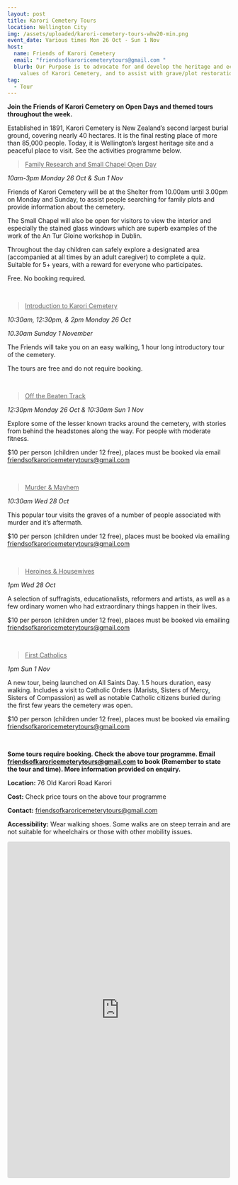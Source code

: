 ```yaml
---
layout: post
title: Karori Cemetery Tours
location: Wellington City
img: /assets/uploaded/karori-cemetery-tours-whw20-min.png
event_date: Various times Mon 26 Oct - Sun 1 Nov
host:
  name: Friends of Karori Cemetery
  email: "friendsofkaroricemeterytours@gmail.com "
  blurb: Our Purpose is to advocate for and develop the heritage and ecological
    values of Karori Cemetery, and to assist with grave/plot restoration
tag:
  - Tour
---
```

**Join the Friends of Karori Cemetery on Open Days and themed tours throughout the week.** 

Established in 1891, Karori Cemetery is New Zealand’s second largest burial ground, covering nearly 40 hectares. It is the final resting place of more than 85,000 people. Today, it is Wellington’s largest heritage site and a peaceful place to visit. See the activities programme below.

<BLOCKQUOTE><u>Family Research and Small Chapel Open Day</u> </BLOCKQUOTE>

*10am-3pm Monday 26 Oct & Sun 1 Nov* <br>

Friends of Karori Cemetery will be at the Shelter from 10.00am until 3.00pm on Monday and Sunday, to assist people searching for family plots and provide information about the cemetery. 

The Small Chapel will also be open for visitors to view the interior and especially the stained glass windows which are superb examples of the work of the An Tur Gloine workshop in Dublin. 

Throughout the day children can safely explore a designated area (accompanied at all times by an adult caregiver) to complete a quiz. Suitable for 5+ years, with a reward for everyone who participates.

Free. No booking required.<br>

<br>

<BLOCKQUOTE> <u>Introduction to Karori Cemetery
</u> </BLOCKQUOTE>

*10:30am, 12:30pm, & 2pm Monday 26 Oct* 

*10.30am Sunday 1 November*

The Friends will take you on an easy walking, 1 hour long introductory tour of the cemetery. 

The tours are free and do not require booking.

<br>
 
<BLOCKQUOTE> <u>Off the Beaten Track</u> </BLOCKQUOTE>

*12:30pm Monday 26 Oct & 10:30am Sun 1 Nov*

Explore some of the lesser known tracks around the cemetery, with stories from behind the headstones along the way. For people with moderate fitness. 

$10 per person (children under 12 free), places must be booked via email friendsofkaroricemeterytours@gmail.com

<br>

<BLOCKQUOTE> <u>Murder & Mayhem</u> </BLOCKQUOTE>

*10:30am Wed 28 Oct*

This popular tour visits the graves of a number of people associated with murder and it’s aftermath.

$10 per person (children under 12 free), places must be booked via emailing friendsofkaroricemeterytours@gmail.com

<br>

<BLOCKQUOTE> <u>Heroines & Housewives</u> </BLOCKQUOTE>

*1pm Wed 28 Oct*

A selection of suffragists, educationalists, reformers and artists, as well as a few ordinary women who had extraordinary things happen in their lives.

$10 per person (children under 12 free), places must be booked via emailing friendsofkaroricemeterytours@gmail.com

<br>

<BLOCKQUOTE> <u>First Catholics</u> </BLOCKQUOTE>

*1pm Sun 1 Nov*

A new tour, being launched on All Saints Day. 1.5 hours duration, easy walking. Includes a visit to Catholic Orders (Marists, Sisters of Mercy, Sisters of Compassion) as well as notable Catholic citizens buried during the first few years the cemetery was open.

$10 per person (children under 12 free), places must be booked via emailing friendsofkaroricemeterytours@gmail.com

<br>

**Some tours require booking. Check the above tour programme. Email friendsofkaroricemeterytours@gmail.com to book (Remember to state the tour and time). More information provided on enquiry.**

**Location:** 76 Old Karori Road Karori

**Cost:** Check price tours on the above tour programme

**Contact:** friendsofkaroricemeterytours@gmail.com

**Accessibility:** Wear walking shoes. Some walks are on steep terrain and are not suitable for wheelchairs or those with other mobility issues.

<iframe class="instagram-media instagram-media-rendered" id="instagram-embed-0" src="https://www.instagram.com/p/CD0q7WxAeDQ/embed/captioned/?cr=1&amp;v=12&amp;wp=1080&amp;rd=https%3A%2F%2Fwellingtonheritageweek.co.nz&amp;rp=%2Fevent%2Fwainuiomata-historical-community-exhibition%2F#%7B%22ci%22%3A0%2C%22os%22%3A310.95499999355525%2C%22ls%22%3A164.63500005193055%2C%22le%22%3A184.0500000398606%7D" allowtransparency="true" allowfullscreen="true" frameborder="0" height="756" data-instgrm-payload-id="instagram-media-payload-0" scrolling="no" style="background: white;max-width: 540px;width: calc(100% - 3px);border-radius: 3px;border: 1px solid rgb(219, 219, 219);box-shadow: none;display: block;margin: 0px 0px 12px;min-width: 290px;padding: 0px;"></iframe>